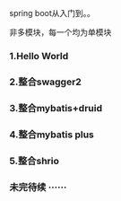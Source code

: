 spring boot从入门到。。

非多模块，每一个均为单模块

### 1.Hello World

### 2.整合swagger2

### 3.整合mybatis+druid

### 4.整合mybatis plus

### 5.整合shrio

### 未完待续 ······